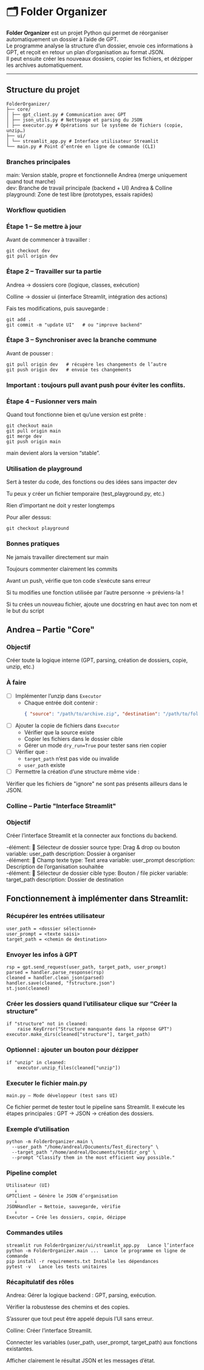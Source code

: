 # 🗂️ Folder Organizer

**Folder Organizer** est un projet Python qui permet de réorganiser automatiquement un dossier à l’aide de GPT.  
Le programme analyse la structure d’un dossier, envoie ces informations à GPT, et reçoit en retour un plan d’organisation au format JSON.  
Il peut ensuite créer les nouveaux dossiers, copier les fichiers, et dézipper les archives automatiquement.

---

## Structure du projet
```
FolderOrganizer/
├── core/
│ ├── gpt_client.py # Communication avec GPT
│ ├── json_utils.py # Nettoyage et parsing du JSON
│ ├── executor.py # Opérations sur le système de fichiers (copie, unzip…)
├── ui/
│ └── streamlit_app.py # Interface utilisateur Streamlit
└── main.py # Point d’entrée en ligne de commande (CLI)
```

### Branches principales
  
main:	Version stable, propre et fonctionnelle	Andrea (merge uniquement quand tout marche)  
dev:	Branche de travail principale (backend + UI)	Andrea & Colline  
playground:	Zone de test libre (prototypes, essais rapides)	  

### Workflow quotidien
### Étape 1 – Se mettre à jour

Avant de commencer à travailler :

```
git checkout dev
git pull origin dev
```

### Étape 2 – Travailler sur ta partie

Andrea → dossiers core (logique, classes, exécution)

Colline → dossier ui (interface Streamlit, intégration des actions)

Fais tes modifications, puis sauvegarde :
```
git add .
git commit -m "update UI"   # ou "improve backend"
```

### Étape 3 – Synchroniser avec la branche commune

Avant de pousser :
```
git pull origin dev   # récupère les changements de l’autre
git push origin dev   # envoie tes changements
```

### Important : toujours pull avant push pour éviter les conflits.

### Étape 4 – Fusionner vers main

Quand tout fonctionne bien et qu’une version est prête :
```
git checkout main
git pull origin main
git merge dev
git push origin main
```

main devient alors la version “stable”.

### Utilisation de playground

Sert à tester du code, des fonctions ou des idées sans impacter dev

Tu peux y créer un fichier temporaire (test_playground.py, etc.)

Rien d’important ne doit y rester longtemps

Pour aller dessus: 
```
git checkout playground 
```

### Bonnes pratiques

Ne jamais travailler directement sur main

Toujours commenter clairement les commits

Avant un push, vérifie que ton code s’exécute sans erreur

Si tu modifies une fonction utilisée par l’autre personne → préviens-la !

Si tu crées un nouveau fichier, ajoute une docstring en haut avec ton nom et le but du script

##  Andrea – Partie "Core"

### Objectif
Créer toute la logique interne (GPT, parsing, création de dossiers, copie, unzip, etc.)

### À faire
- [ ] Implémenter l’unzip dans `Executor`
  - Chaque entrée doit contenir :
    ```json
    { "source": "/path/to/archive.zip", "destination": "/path/to/folder" }
    ```
- [ ] Ajouter la copie de fichiers dans `Executor`
  - Vérifier que la source existe  
  - Copier les fichiers dans le dossier cible  
  - Gérer un mode `dry_run=True` pour tester sans rien copier
- [ ] Vérifier que :
  - `target_path` n’est pas vide ou invalide  
  - `user_path` existe
- [ ] Permettre la création d’une structure même vide :

 Vérifier que les fichiers de "ignore" ne sont pas présents ailleurs dans le JSON.

### Colline – Partie "Interface Streamlit"
###  Objectif
Créer l’interface Streamlit et la connecter aux fonctions du backend.


-élément: 📁 Sélecteur de dossier source	type: Drag & drop ou bouton	variable: user_path	     description: Dossier à organiser  
-élément: 💬 Champ texte	                type: Text area	            variable: user_prompt	 description: Description de l’organisation souhaitée  
-élément: 🎯 Sélecteur de dossier cible	    type: Bouton / file picker	variable: target_path	 description: Dossier de destination  

## Fonctionnement à implémenter dans Streamlit:

### Récupérer les entrées utilisateur

```
user_path = <dossier sélectionné>
user_prompt = <texte saisi>
target_path = <chemin de destination>
```

### Envoyer les infos à GPT
```
rsp = gpt.send_request(user_path, target_path, user_prompt)
parsed = handler.parse_response(rsp)
cleaned = handler.clean_json(parsed)
handler.save(cleaned, "fstructure.json")
st.json(cleaned)
```

### Créer les dossiers quand l’utilisateur clique sur “Créer la structure”
```
if "structure" not in cleaned:
    raise KeyError("Structure manquante dans la réponse GPT")
executor.make_dirs(cleaned["structure"], target_path)
```
### Optionnel : ajouter un bouton pour dézipper
```
if "unzip" in cleaned:
    executor.unzip_files(cleaned["unzip"])

```
### Executer le fichier main.py
```
main.py – Mode développeur (test sans UI)
```
Ce fichier permet de tester tout le pipeline sans Streamlit.
Il exécute les étapes principales : GPT → JSON → création des dossiers.

### Exemple d’utilisation
```
python -m FolderOrganizer.main \
  --user_path "/home/andreal/Documents/Test_directory" \
  --target_path "/home/andreal/Documents/testdir_org" \
  --prompt "Classify them in the most efficient way possible."
```

### Pipeline complet
```
Utilisateur (UI)
   ↓
GPTClient → Génère le JSON d’organisation
   ↓
JSONHandler → Nettoie, sauvegarde, vérifie
   ↓
Executor → Crée les dossiers, copie, dézippe
```
### Commandes utiles
```
streamlit run FolderOrganizer/ui/streamlit_app.py	Lance l’interface
python -m FolderOrganizer.main ...	Lance le programme en ligne de commande
pip install -r requirements.txt	Installe les dépendances
pytest -v	Lance les tests unitaires
```
### Récapitulatif des rôles
Andrea:
Gérer la logique backend : GPT, parsing, exécution.

Vérifier la robustesse des chemins et des copies.

S’assurer que tout peut être appelé depuis l’UI sans erreur.

Colline:
Créer l’interface Streamlit.

Connecter les variables (user_path, user_prompt, target_path) aux fonctions existantes.

Afficher clairement le résultat JSON et les messages d’état.

